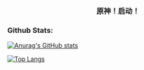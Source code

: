 ### <p align="center">原神！启动！</p>

### Github Stats:

[![Anurag's GitHub stats](https://github-readme-stats.vercel.app/api?username=young-kingdom&bg_color=30,e96443,904e95&title_color=fff&text_color=fff&count_private=true&show_icons=true)](https://github.com/anuraghazra/github-readme-stats)

[![Top Langs](https://github-readme-stats.vercel.app/api/top-langs/?username=young-kingdom&bg_color=30,e96443,904e95&title_color=fff&text_color=fff&count_private=true&show_icons=true)](https://github.com/anuraghazra/github-readme-stats)
